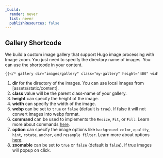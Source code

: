 ```yaml
---
_build:
  render: never
  list: never
  publishResources: false
---
```


## Gallery Shortcode

We build a custom image gallery that support Hugo image processing with Image zoom. You just need to specify the directory name of images. You can use the shortcode in your content.

```md
{{</* gallery dir="images/gallery" class="my-gallery" height="400" width="400" webp="true" command="Fill" option="q10 r90" zoomable="true" */>}}
```

1. **dir** for the directory of the images. You can use local images from [assets/static/content].
1. **class** value will be the parent class-name of your gallery.
1. **height** can specify the height of the image.
1. **width** can specify the width of the image.
1. **webp** can be set to `true` or `false` (default is `true`). If false it will not convert images into webp format.
1. **command** can be used to implements the `Resize`, `Fit`, or `Fill`. Learn more about commands [here](https://gohugo.io/content-management/image-processing/#image-processing-methods).
1. **option** can specify the image options like `background color`, `quality`, `hint`, `rotate`, `anchor`, and `resample filter`. Learn more about options [here](https://gohugo.io/content-management/image-processing/#image-processing-options).
1. **zoomable** can be set to `true` or `false` (default is `false`). If true images will popup on click.

